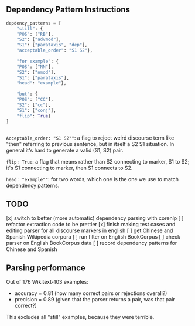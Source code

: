 
## Dependency Pattern Instructions

```python
depdency_patterns = [
    "still": {
    "POS": ["RB"],
    "S2": ["advmod"],
    "S1": ["parataxis", "dep"],
    "acceptable_order": "S1 S2"},
    
    "for example": {
    "POS": ["NN"],
    "S2": ["nmod"],
    "S1": ["parataxis"],
    "head": "example"},
    
    "but": {
    "POS": ["CC"],
    "S2": ["cc"],
    "S1": ["conj"],
    "flip": True}
]
  
```

`Acceptable_order: "S1 S2""`: a flag to reject weird discourse term like "then" referring to previous sentence, 
but in itself a S2 S1 situation. In general it's hard to generate a valid (S1, S2) pair.

`flip: True`: a flag that means rather than S2 connecting to marker, S1 to S2; it's S1 connecting to marker, 
then S1 connects to S2.

`head: "example""`: for two words, which one is the one we use to match dependency patterns. 

## TODO

[x] switch to better (more automatic) dependency parsing with corenlp
[ ] refactor extraction code to be prettier
[x] finish making test cases and editing parser for all discourse markers in english
[ ] get Chinese and Spanish Wikipedia corpora
[ ] run filter on English BookCorpus
[ ] check parser on English BookCorpus data
[ ] record dependency patterns for Chinese and Spanish

## Parsing performance

Out of 176 Wikitext-103 examples:
* accuracy = 0.81 (how many correct pairs or rejections overall?)
* precision = 0.89 (given that the parser returns a pair, was that pair correct?)

This excludes all "still" examples, because they were terrible.
